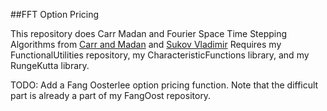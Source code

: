 ##FFT Option Pricing

This repository does Carr Madan and Fourier Space Time Stepping Algorithms from <a href="http://engineering.nyu.edu/files/jcfpub.pdf">Carr and Madan</a> and <a href="https://tspace.library.utoronto.ca/bitstream/1807/19300/1/Surkov_Vladimir_200911_PhD_Thesis.pdf">Sukov Vladimir</a> 
Requires my FunctionalUtilities repository, my CharacteristicFunctions library, and my RungeKutta library.  

TODO: Add a Fang Oosterlee option pricing function.  Note that the difficult part is already a part of my FangOost repository.  